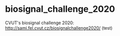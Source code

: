 # biosignal_challenge_2020
CVUT's biosignal challenge 2020: 
http://sami.fel.cvut.cz/biosignalchallenge2020/
(test)
